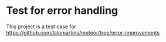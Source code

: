 # Test for error handling

This project is a test case for https://github.com/lalomartins/meteor/tree/error-improvements
